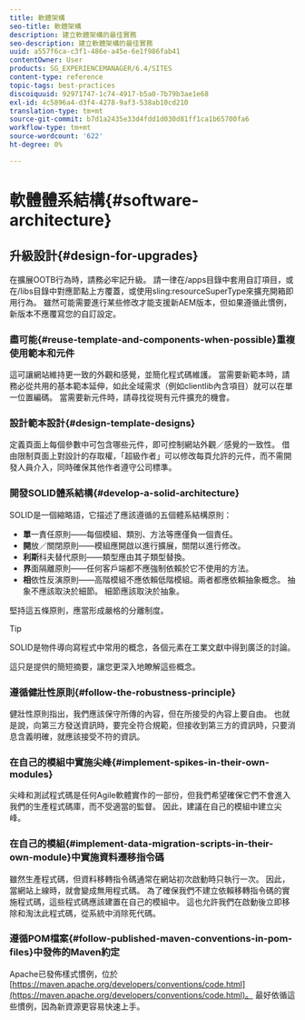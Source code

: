 ```yaml
---
title: 軟體架構
seo-title: 軟體架構
description: 建立軟體架構的最佳實務
seo-description: 建立軟體架構的最佳實務
uuid: a557f6ca-c3f1-486e-a45e-6e1f986fab41
contentOwner: User
products: SG_EXPERIENCEMANAGER/6.4/SITES
content-type: reference
topic-tags: best-practices
discoiquuid: 92971747-1c74-4917-b5a0-7b79b3ae1e68
exl-id: 4c5896a4-d3f4-4278-9af3-538ab10cd210
translation-type: tm+mt
source-git-commit: b7d1a2435e33d4fdd1d030d81ff1ca1b65700fa6
workflow-type: tm+mt
source-wordcount: '622'
ht-degree: 0%

---
```


# 軟體體系結構{#software-architecture}

## 升級設計{#design-for-upgrades}

在擴展OOTB行為時，請務必牢記升級。 請一律在/apps目錄中套用自訂項目，或在/libs目錄中對應節點上方覆蓋，或使用sling:resourceSuperType來擴充開箱即用行為。 雖然可能需要進行某些修改才能支援新AEM版本，但如果遵循此慣例，新版本不應覆寫您的自訂設定。

### 盡可能{#reuse-template-and-components-when-possible}重複使用範本和元件

這可讓網站維持更一致的外觀和感覺，並簡化程式碼維護。 當需要新範本時，請務必從共用的基本範本延伸，如此全域需求（例如clientlib內含項目）就可以在單一位置編碼。 當需要新元件時，請尋找從現有元件擴充的機會。

### 設計範本設計{#design-template-designs}

定義頁面上每個參數中可包含哪些元件，即可控制網站外觀／感覺的一致性。 借由限制頁面上對設計的存取權，「超級作者」可以修改每頁允許的元件，而不需開發人員介入，同時確保其他作者遵守公司標準。

### 開發SOLID體系結構{#develop-a-solid-architecture}

SOLID是一個縮略語，它描述了應該遵循的五個體系結構原則：

* **單**&#x200B;一責任原則——每個模組、類別、方法等應僅負一個責任。
* **開**&#x200B;放／關閉原則——模組應開啟以進行擴展，關閉以進行修改。
* **利斯**&#x200B;科夫替代原則——類型應由其子類型替換。
* **界**&#x200B;面隔離原則——任何客戶端都不應強制依賴於它不使用的方法。
* **相**&#x200B;依性反演原則——高階模組不應依賴低階模組。兩者都應依賴抽象概念。 抽象不應該取決於細節。 細節應該取決於抽象。

堅持這五條原則，應當形成嚴格的分離制度。

>[!TIP]
>
>SOLID是物件導向寫程式中常用的概念，各個元素在工業文獻中得到廣泛的討論。
>
>這只是提供的簡短摘要，讓您更深入地瞭解這些概念。

### 遵循健壯性原則{#follow-the-robustness-principle}

健壯性原則指出，我們應該保守所傳的內容，但在所接受的內容上要自由。 也就是說，向第三方發送資訊時，要完全符合規範，但接收到第三方的資訊時，只要消息含義明確，就應該接受不符的資訊。

### 在自己的模組中實施尖峰{#implement-spikes-in-their-own-modules}

尖峰和測試程式碼是任何Agile軟體實作的一部份，但我們希望確保它們不會進入我們的生產程式碼庫，而不受適當的監督。 因此，建議在自己的模組中建立尖峰。

### 在自己的模組{#implement-data-migration-scripts-in-their-own-module}中實施資料遷移指令碼

雖然生產程式碼，但資料移轉指令碼通常在網站初次啟動時只執行一次。 因此，當網站上線時，就會變成無用程式碼。 為了確保我們不建立依賴移轉指令碼的實施程式碼，這些程式碼應該建置在自己的模組中。 這也允許我們在啟動後立即移除和淘汰此程式碼，從系統中消除死代碼。

### 遵循POM檔案{#follow-published-maven-conventions-in-pom-files}中發佈的Maven約定

Apache已發佈樣式慣例，位於[https://maven.apache.org/developers/conventions/code.html](https://maven.apache.org/developers/conventions/code.html)。 最好依循這些慣例，因為新資源更容易快速上手。
